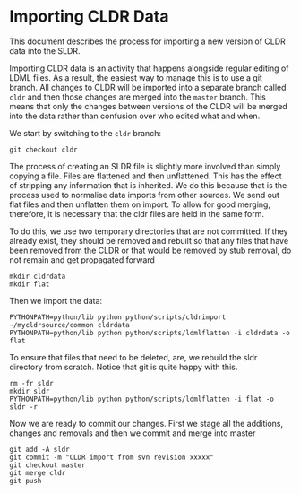 # Importing CLDR Data

This document describes the process for importing a new version of CLDR data into the SLDR.

Importing CLDR data is an activity that happens alongside regular editing of LDML files.
As a result, the easiest way to manage this is to use a git branch. All changes to CLDR will
be imported into a separate branch called `cldr` and then those changes are merged into the
`master` branch. This means that only the changes between versions of the CLDR will be merged
into the data rather than confusion over who edited what and when.

We start by switching to the `cldr` branch:

```
git checkout cldr
```

The process of creating an SLDR file is slightly more involved than simply copying a file. Files
are flattened and then unflattened. This has the effect of stripping any information that is
inherited. We do this because that is the process used to normalise data imports from other
sources. We send out flat files and then unflatten them on import. To allow for good merging,
therefore, it is necessary that the cldr files are held in the same form.

To do this, we use two temporary directories that are not committed. If they already exist, they
should be removed and rebuilt so that any files that have been removed from the CLDR or that
would be removed by stub removal, do not remain and get propagated forward

```
mkdir cldrdata
mkdir flat
```

Then we import the data:

```
PYTHONPATH=python/lib python python/scripts/cldrimport ~/mycldrsource/common cldrdata
PYTHONPATH=python/lib python python/scripts/ldmlflatten -i cldrdata -o flat
```

To ensure that files that need to be deleted, are, we rebuild the sldr directory from
scratch. Notice that git is quite happy with this.

```
rm -fr sldr
mkdir sldr
PYTHONPATH=python/lib python python/scripts/ldmlflatten -i flat -o sldr -r
```

Now we are ready to commit our changes. First we stage all the additions, changes and removals
and then we commit and merge into master

```
git add -A sldr
git commit -m "CLDR import from svn revision xxxxx"
git checkout master
git merge cldr
git push
```
